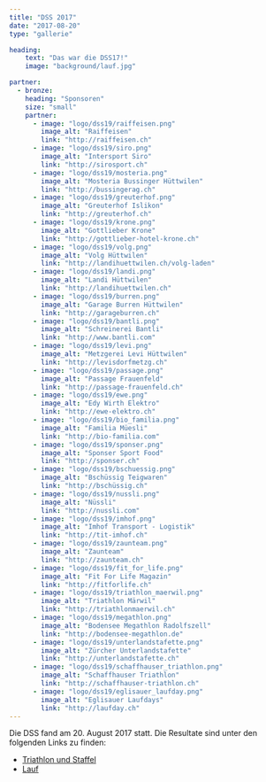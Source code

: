 ```yaml
---
title: "DSS 2017"
date: "2017-08-20"
type: "gallerie"

heading:
    text: "Das war die DSS17!"
    image: "background/lauf.jpg"

partner:
  - bronze:
    heading: "Sponsoren"
    size: "small"
    partner:
      - image: "logo/dss19/raiffeisen.png"
        image_alt: "Raiffeisen"
        link: "http://raiffeisen.ch"
      - image: "logo/dss19/siro.png"
        image_alt: "Intersport Siro"
        link: "http://sirosport.ch"
      - image: "logo/dss19/mosteria.png"
        image_alt: "Mosteria Bussinger Hüttwilen"
        link: "http://bussingerag.ch"
      - image: "logo/dss19/greuterhof.png"
        image_alt: "Greuterhof Islikon"
        link: "http://greuterhof.ch"
      - image: "logo/dss19/krone.png"
        image_alt: "Gottlieber Krone"
        link: "http://gottlieber-hotel-krone.ch"
      - image: "logo/dss19/volg.png"
        image_alt: "Volg Hüttwilen"
        link: "http://landihuettwilen.ch/volg-laden"
      - image: "logo/dss19/landi.png"
        image_alt: "Landi Hüttwilen"
        link: "http://landihuettwilen.ch"
      - image: "logo/dss19/burren.png"
        image_alt: "Garage Burren Hüttwilen"
        link: "http://garageburren.ch"
      - image: "logo/dss19/bantli.png"
        image_alt: "Schreinerei Bantli"
        link: "http://www.bantli.com"
      - image: "logo/dss19/levi.png"
        image_alt: "Metzgerei Levi Hüttwilen"
        link: "http://levisdorfmetzg.ch"
      - image: "logo/dss19/passage.png"
        image_alt: "Passage Frauenfeld"
        link: "http://passage-frauenfeld.ch"
      - image: "logo/dss19/ewe.png"
        image_alt: "Edy Wirth Elektro"
        link: "http://ewe-elektro.ch"
      - image: "logo/dss19/bio_familia.png"
        image_alt: "Familia Müesli"
        link: "http://bio-familia.com"
      - image: "logo/dss19/sponser.png"
        image_alt: "Sponser Sport Food"
        link: "http://sponser.ch"
      - image: "logo/dss19/bschuessig.png"
        image_alt: "Bschüssig Teigwaren"
        link: "http://bschüssig.ch"
      - image: "logo/dss19/nussli.png"
        image_alt: "Nüssli"
        link: "http://nussli.com"
      - image: "logo/dss19/imhof.png"
        image_alt: "Imhof Transport - Logistik"
        link: "http://tit-imhof.ch"
      - image: "logo/dss19/zaunteam.png"
        image_alt: "Zaunteam"
        link: "http://zaunteam.ch"
      - image: "logo/dss19/fit_for_life.png"
        image_alt: "Fit For Life Magazin"
        link: "http://fitforlife.ch"
      - image: "logo/dss19/triathlon_maerwil.png"
        image_alt: "Triathlon Märwil"
        link: "http://triathlonmaerwil.ch"
      - image: "logo/dss19/megathlon.png"
        image_alt: "Bodensee Megathlon Radolfszell"
        link: "http://bodensee-megathlon.de"
      - image: "logo/dss19/unterlandstafette.png"
        image_alt: "Zürcher Unterlandstafette"
        link: "http://unterlandstafette.ch"
      - image: "logo/dss19/schaffhauser_triathlon.png"
        image_alt: "Schaffhauser Triathlon"
        link: "http://schaffhauser-triathlon.ch"
      - image: "logo/dss19/eglisauer_laufday.png"
        image_alt: "Eglisauer Laufdays"
        link: "http://laufday.ch"
---
```


Die DSS fand am 20. August 2017 statt. Die Resultate sind unter den folgenden Links zu finden:

- <a href="https://services.datasport.com/2017/tri/dreiseenstafette/" target="_blank">Triathlon und Staffel</a>
- <a href="https://services.datasport.com/2017/lauf/dreiseenlauf/" target="_blank">Lauf</a>
